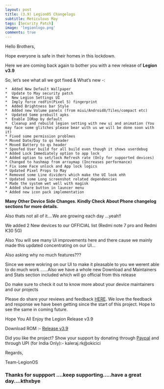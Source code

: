 ```yaml
---
layout: post
title: (3.9) LegionOS Changelogs
subtitle: Meticulous May
tags: [Security Patch]
image: 'legionlogo.png'
comments: true
---
```

Hello Brothers,

Hope everyone is safe in their homes in this lockdown. 

Here we are coming back again to bother you with a new release of **Legion v3.9**

So, let’s see what all we got fixed & What’s new -:

```
*  Added New Default Wallpaper
*  Update to May security patch
*  New Legion Settings UI
*  Imply force redfin(Pixel 5) fingerprint
*  Added Brightness bar Style
*  Added new Volume panels (from miui/Android8/Tiles/compact etc)
*  Updated Some prebuilt apks
*  Enable IORap by default
*  Cleanup and rebuild legion setting with new ui and animation (You may face some glitches please bear with us we will be done soon with it)
* Fixed some permission problmes
* Moved Date/Day to qs header
* Moved Battery to qs header
* Spoofed User build for all build even though it shows userdebug
* Added Lock Immediately option to app lock
* Added option to set/lock Refresh rate (Only for supported devices)
* Changed to hashmap from arraymap (Increases performance)
* Fix some Face unlock and App lock logics
* Updated Pixel Props to May
* Removed some Line dividers which make the UI look ehh
* Updated some Long screenshot related dependencies
* Made the system wet well with magisk
* Added share button in launcer menu
* Added new icon pack implementation
```
<!--adsense-->
**Many Other Device Side Changes. Kindly Check About Phone changelog sections for more details.**

Also thats not all of it....We are growing each day ...yeah!!

We added 2 New devices to our OFFICIAL list (Redmi note 7 pro and Redmi K30 5G)

Also You will see many Ui improvements here and there cause we mainly made this updated concentrating on our UI...

Also asking why no much features???

Since we were wokring on our UI to make it pleasable to you we werent able to do much work ......Also we have a whole new Download and Maintainers and Stats section included which will go official from this release 

Do make sure to check it out to know more about your device maintainers and our projects

Please do share your reviews and feedback [HERE](https://sourceforge.net/projects/legionrom/reviews). We love the feedback and response we have been getting since the start of this project. Hope to see the same in coming future.

Hope You All Enjoy the Legion Release v3.9

Download ROM :- [Release v3.9](https://legionos.org/) 

Did you like the project? Show your support by donating through [Paypal](https://paypal.me/rajkale99) and  through UPI (for India Only):- kaleraj.rk@okicici

Regards,

Team-LegionOS

<!--adsense-->
### Thanks for suppport ....keep supporting.....have a great day....kthxbye
